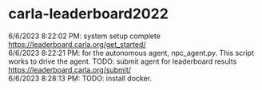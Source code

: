 # carla-leaderboard2022
6/6/2023 8:22:02 PM: system setup complete https://leaderboard.carla.org/get_started/  
6/6/2023 8:22:21 PM: for the autonomous agent, npc_agent.py. This script works to drive the agent. TODO: submit agent for leaderboard results https://leaderboard.carla.org/submit/  
6/6/2023 8:28:13 PM: TODO: install docker.  
